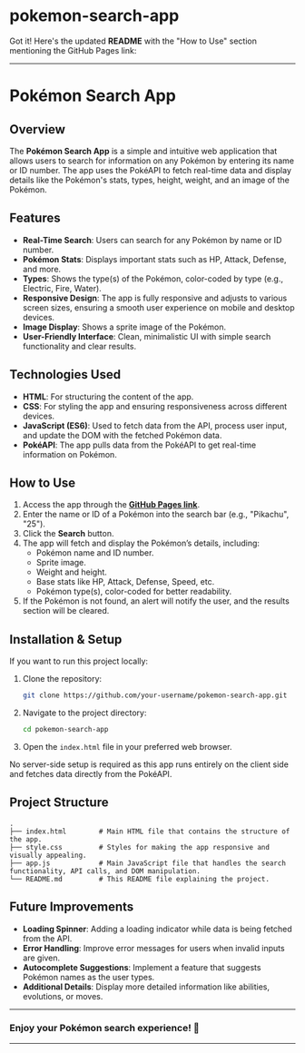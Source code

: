 # pokemon-search-app

Got it! Here's the updated **README** with the "How to Use" section mentioning the GitHub Pages link:

---

# Pokémon Search App

## Overview

The **Pokémon Search App** is a simple and intuitive web application that allows users to search for information on any Pokémon by entering its name or ID number. The app uses the PokéAPI to fetch real-time data and display details like the Pokémon's stats, types, height, weight, and an image of the Pokémon.

## Features

- **Real-Time Search**: Users can search for any Pokémon by name or ID number.
- **Pokémon Stats**: Displays important stats such as HP, Attack, Defense, and more.
- **Types**: Shows the type(s) of the Pokémon, color-coded by type (e.g., Electric, Fire, Water).
- **Responsive Design**: The app is fully responsive and adjusts to various screen sizes, ensuring a smooth user experience on mobile and desktop devices.
- **Image Display**: Shows a sprite image of the Pokémon.
- **User-Friendly Interface**: Clean, minimalistic UI with simple search functionality and clear results.

## Technologies Used

- **HTML**: For structuring the content of the app.
- **CSS**: For styling the app and ensuring responsiveness across different devices.
- **JavaScript (ES6)**: Used to fetch data from the API, process user input, and update the DOM with the fetched Pokémon data.
- **PokéAPI**: The app pulls data from the PokéAPI to get real-time information on Pokémon.

## How to Use

1. Access the app through the **[GitHub Pages link](your-github-pages-link-here)**.
2. Enter the name or ID of a Pokémon into the search bar (e.g., "Pikachu", "25").
3. Click the **Search** button.
4. The app will fetch and display the Pokémon’s details, including:
   - Pokémon name and ID number.
   - Sprite image.
   - Weight and height.
   - Base stats like HP, Attack, Defense, Speed, etc.
   - Pokémon type(s), color-coded for better readability.
5. If the Pokémon is not found, an alert will notify the user, and the results section will be cleared.

## Installation & Setup

If you want to run this project locally:

1. Clone the repository:

   ```bash
   git clone https://github.com/your-username/pokemon-search-app.git
   ```

2. Navigate to the project directory:

   ```bash
   cd pokemon-search-app
   ```

3. Open the `index.html` file in your preferred web browser.

No server-side setup is required as this app runs entirely on the client side and fetches data directly from the PokéAPI.

## Project Structure

```plaintext
.
├── index.html        # Main HTML file that contains the structure of the app.
├── style.css         # Styles for making the app responsive and visually appealing.
├── app.js            # Main JavaScript file that handles the search functionality, API calls, and DOM manipulation.
└── README.md         # This README file explaining the project.
```

## Future Improvements

- **Loading Spinner**: Adding a loading indicator while data is being fetched from the API.
- **Error Handling**: Improve error messages for users when invalid inputs are given.
- **Autocomplete Suggestions**: Implement a feature that suggests Pokémon names as the user types.
- **Additional Details**: Display more detailed information like abilities, evolutions, or moves.


---

### Enjoy your Pokémon search experience! 🐾

---

